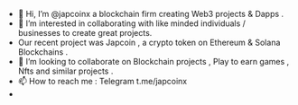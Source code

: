 - 👋 Hi, I’m @japcoinx a blockchain firm creating Web3 projects & Dapps .
- 👀 I’m interested in collaborating with like minded individuals / businesses to create great projects.
-   Our recent project was Japcoin , a crypto token on Ethereum & Solana Blockchains .
- 💞️ I’m looking to collaborate on Blockchain projects , Play to earn games , Nfts and similar projects .
- 📫 How to reach me : Telegram t.me/japcoinx
- 
  

<!---
japcoinx/japcoinx is a ✨ Blockchain company  ✨ repository because its `README.md` (this file) appears on your GitHub profile.
You can click the Preview link to take a look at your changes.
--->
